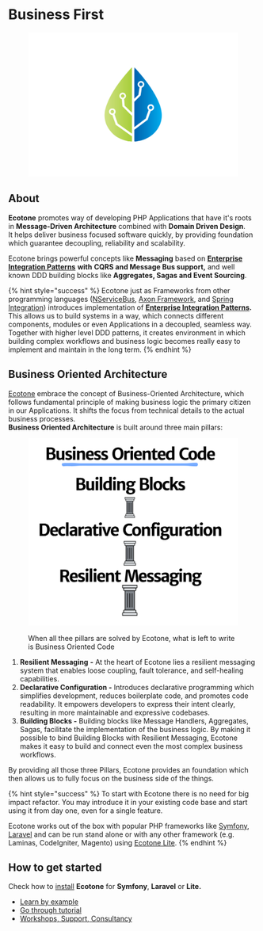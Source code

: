 # Business First

<figure><img src=".gitbook/assets/ecotone_logo_no_background (2).png" alt="" width="563"><figcaption></figcaption></figure>

## About

**Ecotone** promotes way of developing PHP Applications that have it's roots in **Message-Driven Architecture** combined with **Domain Driven Design**.\
It helps deliver business focused software quickly, by providing foundation which guarantee decoupling, reliability and scalability.

Ecotone brings powerful concepts like **Messaging** based on [**Enterprise Integration Patterns**](https://www.enterpriseintegrationpatterns.com/) **with** **CQRS and Message Bus support,** and well known DDD building blocks like **Aggregates, Sagas and Event Sourcing**.

{% hint style="success" %}
Ecotone just as Frameworks from other programming languages ([NServiceBus](https://particular.net/nservicebus), [Axon Framework](https://docs.axoniq.io/reference-guide/), and [Spring Integration](https://spring.io/projects/spring-integration)) introduces implementation of [**Enterprise Integration Patterns**](https://www.enterpriseintegrationpatterns.com/)**.** \
This allows us to build systems in a way, which connects different components, modules or even Applications in a decoupled, seamless way. Together with higher level DDD patterns, it creates environment in which building complex workflows and business logic becomes really easy to implement and maintain in the long term.
{% endhint %}

## Business Oriented Architecture

[Ecotone](https://blog.ecotone.tech/revolutionary-boa-framework-ecotone/) embrace the concept of Business-Oriented Architecture, which follows fundamental principle of making business logic the primary citizen in our Applications. It shifts the focus from technical details to the actual business processes. \
**Business Oriented Architecture** is built around three main pillars:

<figure><img src=".gitbook/assets/image (4).png" alt="" width="563"><figcaption><p>When all thee pillars are solved by Ecotone, what is left to write is Business Oriented Code</p></figcaption></figure>

1. **Resilient Messaging** **-** At the heart of Ecotone lies a resilient messaging system that enables loose coupling, fault tolerance, and self-healing capabilities.
2. **Declarative Configuration -** Introduces declarative programming which simplifies development, reduces boilerplate code, and promotes code readability. It empowers developers to express their intent clearly, resulting in more maintainable and expressive codebases.
3. **Building Blocks -** Building blocks like Message Handlers, Aggregates, Sagas, facilitate the implementation of the business logic. By making it possible to bind Building Blocks with Resilient Messaging, Ecotone makes it easy to build and connect even the most complex business workflows.

By providing all those three Pillars, Ecotone provides an foundation which then allows us to fully focus on the business side of the things.

{% hint style="success" %}
To start with Ecotone there is no need for big impact refactor. You may introduce it in your existing code base and start using it from day one, even for a single feature.&#x20;

Ecotone works out of the box with popular PHP frameworks like [Symfony](modules/symfony/symfony-ddd-cqrs-event-sourcing.md), [Laravel](modules/laravel/laravel-ddd-cqrs-event-sourcing.md) and can be run stand alone or with any other framework (e.g. Laminas, CodeIgniter, Magento) using [Ecotone Lite](modules/ecotone-lite/).
{% endhint %}

## How to get started

Check how to [install](install-php-service-bus.md) **Ecotone** for **Symfony**, **Laravel** or **Lite.**

* [Learn by example](quick-start-php-ddd-cqrs-event-sourcing/)
* [Go through tutorial](tutorial-php-ddd-cqrs-event-sourcing/)
* [Workshops, Support, Consultancy](other/contact-workshops-and-support.md)
